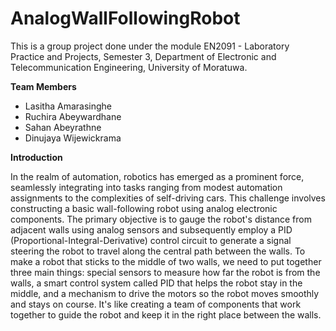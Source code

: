 # AnalogWallFollowingRobot
This is a group project done under the module EN2091 - Laboratory Practice and Projects, Semester 3, Department of Electronic and Telecommunication Engineering, University of Moratuwa. 


**Team Members**
  * Lasitha Amarasinghe
  * Ruchira Abeywardhane
  * Sahan Abeyrathne
  * Dinujaya Wijewickrama

**Introduction**

In the realm of automation, robotics has emerged as a prominent force, seamlessly integrating into tasks ranging from modest automation assignments to the complexities of self-driving cars. This challenge involves constructing a basic wall-following robot using analog electronic components. The primary objective is to gauge the robot's distance from adjacent walls using analog sensors and subsequently employ a PID (Proportional-Integral-Derivative) control circuit to generate a signal steering the robot to travel along the central path between the walls. To make a robot that sticks to the middle of two walls, we need to put together three main things: special sensors to measure how far the robot is from the walls, a smart control system called PID that helps the robot stay in the middle, and a mechanism to drive the motors so the robot moves smoothly and stays on course. It's like creating a team of components that work together to guide the robot and keep it in the right place between the walls.

